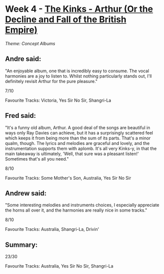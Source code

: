 # Week 4 - [The Kinks - Arthur (Or the Decline and Fall of the British Empire)](http://www.allmusic.com/album/arthur-or-the-decline-and-fall-of-the-british-empire-mw0000713876)
*Theme: Concept Albums*

## Andre said:

"An enjoyable album, one that is incredibly easy to consume. The vocal harmonies are a joy to listen to. Whilst nothing particularly stands out, I'll definitely revisit Arthur for the pure pleasure."

7/10

Favourite Tracks: Victoria, Yes Sir No Sir, Shangri-La

## Fred said:

"It's a funny old album, Arthur. A good deal of the songs are beautiful in ways only Ray Davies can achieve, but it has a surprisingly scattered feel which keeps it from being more than the sum of its parts. That's a minor qualm, though. The lyrics and melodies are graceful and lovely, and the instrumentation supports them with aplomb. It's all very Kinks-y, in that the main takeaway is ultimately, 'Well, that sure was a pleasant listen!' Sometimes that's all you need."

8/10

Favourite Tracks: Some Mother's Son, Australia, Yes Sir No Sir

## Andrew said:

"Some interesting melodies and instruments choices, I especially appreciate the horns all over it, and the harmonies are really nice in some tracks."

8/10

Favourite Tracks: Australia, Shangri-La, Drivin'

## Summary:

23/30

Favourite Tracks: Australia, Yes Sir No Sir, Shangri-La
